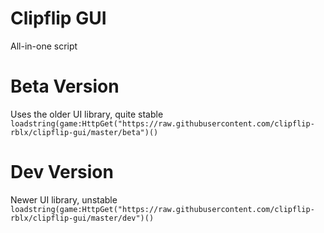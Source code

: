# Clipflip GUI
All-in-one script
# Beta Version
Uses the older UI library, quite stable
```loadstring(game:HttpGet("https://raw.githubusercontent.com/clipflip-rblx/clipflip-gui/master/beta")()```
# Dev Version
Newer UI library, unstable
```loadstring(game:HttpGet("https://raw.githubusercontent.com/clipflip-rblx/clipflip-gui/master/dev")()```
